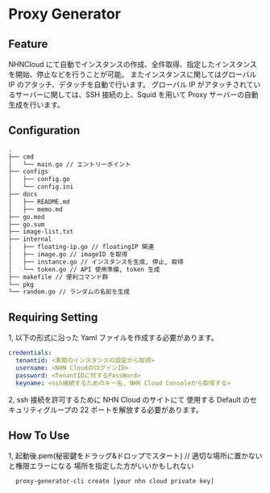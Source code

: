 # Proxy Generator

## Feature

NHNCloud にて自動でインスタンスの作成、全件取得、指定したインスタンスを開始、停止などを行うことが可能。
またインスタンスに関してはグローバル IP のアタッチ、デタッチを自動で行います。
グローバル IP がアタッチされているサーバーに関しては、SSH 接続の上、Squid を用いて Proxy サーバーの自動生成を行います。

## Configuration

```Markdown
.
├── cmd
│   └── main.go // エントリーポイント
├── configs
│   ├── config.go
│   └── config.ini
├── docs
│   ├── README.md
│   ├── memo.md
├── go.mod
├── go.sum
├── image-list.txt
├── internal
│   ├── floating-ip.go // floatingIP 関連
│   ├── image.go // imageID を取得
│   ├── instance.go // インスタンスを生成, 停止, 取得
│   └── token.go // API 使用準備, token 生成
├── makefile // 便利コマンド群
└── pkg
└── random.go // ランダムの名前を生成
```

## Requiring Setting

1, 以下の形式に沿った Yaml ファイルを作成する必要があります。

```Yaml
credentials:
  tenantid: <実際のインスタンスの設定から取得>
  username: <NHN CloudのログインID>
  password: <TenantIDに対するPassWord>
  keyname: <ssh接続するためのキー名, NHN Cloud Consoleから取得する>
```

2, ssh 接続を許可するために NHN Cloud のサイトにて 使用する Default のセキュリティグループの 22 ポートを解放する必要があります。

## How To Use

1, 起動後.pem(秘密鍵をドラッグ&ドロップでスタート) // 適切な場所に置かないと権限エラーになる 場所を指定した方がいいかもしれない

```Shell
  proxy-generator-cli create [your nhn cloud private key]
```

